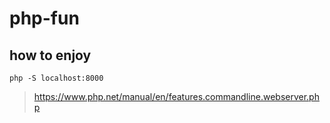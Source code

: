 # php-fun

## how to enjoy

```
php -S localhost:8000
```

> https://www.php.net/manual/en/features.commandline.webserver.php


